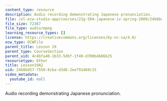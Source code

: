 ```yaml
---
content_type: resource
description: Audio recording demonstrating Japanese pronunciation.
file: /ol-ocw-studio-app/courses/21g-504-japanese-iv-spring-2009/24b8bd5775598cbad3d62ee791469c15_Lesson19A2.mp3
file_size: 72367
file_type: audio/mpeg
learning_resource_types: []
license: https://creativecommons.org/licenses/by-nc-sa/4.0/
ocw_type: OCWFile
parent_title: Lesson 19
parent_type: CourseSection
parent_uid: 4c4bfa40-1b33-5dbf-1f49-d700b4b86b25
resourcetype: Other
title: Lesson19A2
uid: 24b8bd57-7559-8cba-d3d6-2ee791469c15
video_metadata:
  youtube_id: null
---
```

Audio recording demonstrating Japanese pronunciation.